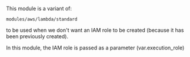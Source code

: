 This module is a variant of:
```
modules/aws/lambda/standard
```
to be used when we don't want an IAM role to be created (because it has been previously created).

In this module, the IAM role is passed as a parameter (var.execution_role)
